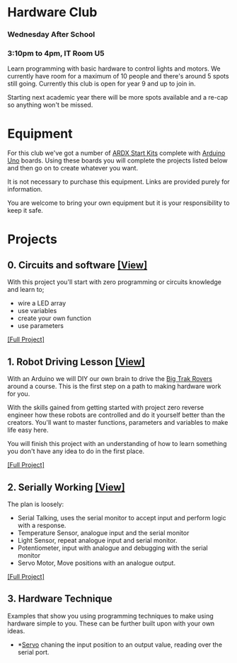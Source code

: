 # Hardware Club
### Wednesday After School
### 3:10pm to 4pm, IT Room U5

Learn programming with basic hardware to control lights and motors.  We currently have room for a maximum of 10 people and there's around 5 spots still going. Currently this club is open for year 9 and up to join in. 

Starting next academic year there will be more spots available and a re-cap so anything won't be missed.


# Equipment

For this club we've got a number of [ARDX Start Kits](http://oomlout.co.uk/products/arduino-starter-kit-ardx) complete with [Arduino Uno](http://oomlout.co.uk/collections/arduino/products/arduino-uno) boards. Using these boards you will complete the projects listed below and then go on to create whatever you want.

It is not necessary to purchase this equipment. Links are provided purely for information.

You are welcome to bring your own equipment but it is your responsibility to keep it safe.

# Projects

## 0. Circuits and software [\[View\]](AltBlink/)

With this project you'll start with zero programming or circuits  knowledge and learn to;

* wire a LED array
* use variables
* create your own function
* use parameters

[\[Full Project\]](AltBlink/)

## 1. Robot Driving Lesson [\[View\]](RobotController/)

With an Arduino we will DIY our own brain to drive the [Big Trak Rovers](http://rover.bigtrakxtr.co.uk/what.html) around a course. This is the first step on a path to making hardware work for you.

With the skills gained from getting started with project zero reverse engineer how these robots are controlled and do it yourself better than the creators. You'll want to master functions,  parameters and variables to make life easy here.

You will finish this project with an understanding of how to learn something you don't have any idea to do in the first place.

[\[Full Project\]](RobotController/)

## 2. Serially Working [\[View\]](Serially/)

The plan is loosely:

* Serial Talking, uses the serial monitor to accept input and perform logic with a  response. 
* Temperature Sensor, analogue input and the serial monitor
* Light Sensor, repeat analogue input and serial monitor.
* Potentiometer, input with analogue and debugging with the serial monitor
* Servo Motor, Move positions with an analogue output.

[\[Full Project\]](Serially/)

## 3. Hardware Technique

Examples that show you using programming techniques to make using hardware simple to you.
These can be further built upon with your own ideas.

* *[Servo](servo/) chaning the input position to an output value, reading over the serial port.
